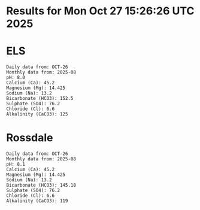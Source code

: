 # Results for Mon Oct 27 15:26:26 UTC 2025
# ELS
```
Daily data from: OCT-26
Monthly data from: 2025-08
pH: 8.0
Calcium (Ca): 45.2
Magnesium (Mg): 14.425
Sodium (Na): 13.2
Bicarbonate (HCO3): 152.5
Sulphate (SO4): 76.2
Chloride (Cl): 6.6
Alkalinity (CaCO3): 125
```
# Rossdale
```
Daily data from: OCT-26
Monthly data from: 2025-08
pH: 8.1
Calcium (Ca): 45.2
Magnesium (Mg): 14.425
Sodium (Na): 13.2
Bicarbonate (HCO3): 145.18
Sulphate (SO4): 76.2
Chloride (Cl): 6.6
Alkalinity (CaCO3): 119
```
